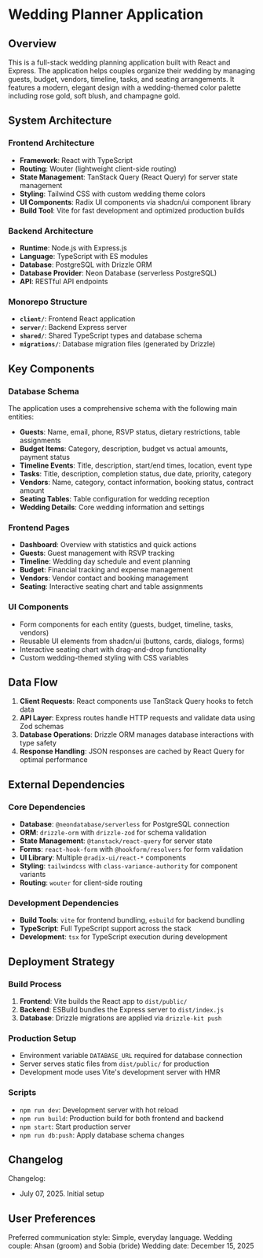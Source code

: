# Wedding Planner Application

## Overview

This is a full-stack wedding planning application built with React and Express. The application helps couples organize their wedding by managing guests, budget, vendors, timeline, tasks, and seating arrangements. It features a modern, elegant design with a wedding-themed color palette including rose gold, soft blush, and champagne gold.

## System Architecture

### Frontend Architecture
- **Framework**: React with TypeScript
- **Routing**: Wouter (lightweight client-side routing)
- **State Management**: TanStack Query (React Query) for server state management
- **Styling**: Tailwind CSS with custom wedding theme colors
- **UI Components**: Radix UI components via shadcn/ui component library
- **Build Tool**: Vite for fast development and optimized production builds

### Backend Architecture
- **Runtime**: Node.js with Express.js
- **Language**: TypeScript with ES modules
- **Database**: PostgreSQL with Drizzle ORM
- **Database Provider**: Neon Database (serverless PostgreSQL)
- **API**: RESTful API endpoints

### Monorepo Structure
- **`client/`**: Frontend React application
- **`server/`**: Backend Express server
- **`shared/`**: Shared TypeScript types and database schema
- **`migrations/`**: Database migration files (generated by Drizzle)

## Key Components

### Database Schema
The application uses a comprehensive schema with the following main entities:
- **Guests**: Name, email, phone, RSVP status, dietary restrictions, table assignments
- **Budget Items**: Category, description, budget vs actual amounts, payment status
- **Timeline Events**: Title, description, start/end times, location, event type
- **Tasks**: Title, description, completion status, due date, priority, category
- **Vendors**: Name, category, contact information, booking status, contract amount
- **Seating Tables**: Table configuration for wedding reception
- **Wedding Details**: Core wedding information and settings

### Frontend Pages
- **Dashboard**: Overview with statistics and quick actions
- **Guests**: Guest management with RSVP tracking
- **Timeline**: Wedding day schedule and event planning
- **Budget**: Financial tracking and expense management
- **Vendors**: Vendor contact and booking management
- **Seating**: Interactive seating chart and table assignments

### UI Components
- Form components for each entity (guests, budget, timeline, tasks, vendors)
- Reusable UI elements from shadcn/ui (buttons, cards, dialogs, forms)
- Interactive seating chart with drag-and-drop functionality
- Custom wedding-themed styling with CSS variables

## Data Flow

1. **Client Requests**: React components use TanStack Query hooks to fetch data
2. **API Layer**: Express routes handle HTTP requests and validate data using Zod schemas
3. **Database Operations**: Drizzle ORM manages database interactions with type safety
4. **Response Handling**: JSON responses are cached by React Query for optimal performance

## External Dependencies

### Core Dependencies
- **Database**: `@neondatabase/serverless` for PostgreSQL connection
- **ORM**: `drizzle-orm` with `drizzle-zod` for schema validation
- **State Management**: `@tanstack/react-query` for server state
- **Forms**: `react-hook-form` with `@hookform/resolvers` for form validation
- **UI Library**: Multiple `@radix-ui/react-*` components
- **Styling**: `tailwindcss` with `class-variance-authority` for component variants
- **Routing**: `wouter` for client-side routing

### Development Dependencies
- **Build Tools**: `vite` for frontend bundling, `esbuild` for backend bundling
- **TypeScript**: Full TypeScript support across the stack
- **Development**: `tsx` for TypeScript execution during development

## Deployment Strategy

### Build Process
1. **Frontend**: Vite builds the React app to `dist/public/`
2. **Backend**: ESBuild bundles the Express server to `dist/index.js`
3. **Database**: Drizzle migrations are applied via `drizzle-kit push`

### Production Setup
- Environment variable `DATABASE_URL` required for database connection
- Server serves static files from `dist/public/` for production
- Development mode uses Vite's development server with HMR

### Scripts
- `npm run dev`: Development server with hot reload
- `npm run build`: Production build for both frontend and backend
- `npm start`: Start production server
- `npm run db:push`: Apply database schema changes

## Changelog

Changelog:
- July 07, 2025. Initial setup

## User Preferences

Preferred communication style: Simple, everyday language.
Wedding couple: Ahsan (groom) and Sobia (bride)
Wedding date: December 15, 2025